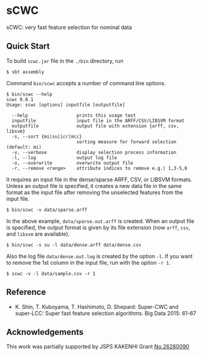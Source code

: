 # sCWC

sCWC: very fast feature selection for nominal data

## Quick Start

To build `scwc.jar` file in the `./bin` directory, run
```
$ sbt assembly
```
Command `bin/scwc` accepts a number of command line options.
```
$ bin/scwc --help
scwc 0.8.1
Usage: scwc [options] inputfile [outputfile]

  --help                  prints this usage text
  inputfile               input file in the ARFF/CSV/LIBSVM format
  outputfile              output file with extension {arff, csv, libsvm}
  -s, --sort {mi|su|icr|mcc}  
                          sorting measure for forward selection (default: mi)
  -v, --verbose           display selection process information
  -l, --log               output log file
  -o, --overwrite         overwrite output file
  -r, --remove <range>    attribute indices to remove e.g.) 1,3-5,8
```
It requires an input file in the dense/sparse ARFF, CSV, or LIBSVM
formats. Unless an output file is specified, it creates a new data
file in the same format as the input file after removing the unselected
features from the input file.
```
$ bin/scwc -v data/sparse.arff
```
In the above example, `data/sparse.out.arff` is created.
When an output file is specified, the output format is given by
its file extension (now `arff`, `csv`, and `libsvm` are available).
```
$ bin/scwc -s su -l data/dense.arff data/dense.csv
```
Also the log file `data/dense.out.log` is created by the option `-l`.
If you want to remove the 1st column in the input file, 
run with the option `-r 1`.
```
$ scwc -v -l data/sample.csv -r 1
```

## Reference

* K. Shin, T. Kuboyama, T. Hashimoto, D. Shepard: Super-CWC and
  super-LCC: Super fast feature selection algorithms. Big Data 2015:
  61-67

## Acknowledgements

This work was partially supported by JSPS KAKENHI Grant [No.26280090](https://kaken.nii.ac.jp/en/grant/KAKENHI-PROJECT-26280090/)

